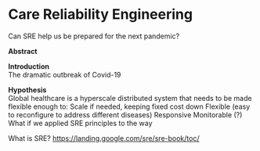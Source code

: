 <h1>Care Reliability Engineering</h1>
<p>Can SRE help us be prepared for the next pandemic?</p>

<b>Abstract</b></br>

<b>Introduction</b></br>
The dramatic outbreak of Covid-19

<b>Hypothesis</b></br>
Global healthcare is a hyperscale distributed system that needs to be made flexible enough to:
Scale if needed, keeping fixed cost down
Flexible (easy to reconfigure to address different diseases)
Responsive
Monitorable (?)
What if we applied SRE principles to the way

What is SRE?
https://landing.google.com/sre/sre-book/toc/
